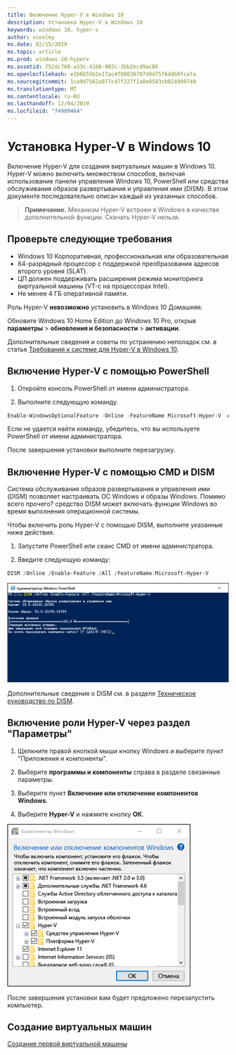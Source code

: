 ```yaml
---
title: Включение Hyper-V в Windows 10
description: Установка Hyper-V в Windows 10
keywords: windows 10, hyper-v
author: scooley
ms.date: 02/15/2019
ms.topic: article
ms.prod: windows-10-hyperv
ms.assetid: 752dc760-a33c-41bb-902c-3bb2ecd9ac86
ms.openlocfilehash: e1b6b55b2e17ac4f0883078748d75f6d4b9fcafa
ms.sourcegitcommit: 1ca9d7562a877c47f227f1a8e6583cb024909749
ms.translationtype: MT
ms.contentlocale: ru-RU
ms.lasthandoff: 12/04/2019
ms.locfileid: "74909464"
---
```

# <a name="install-hyper-v-on-windows-10"></a>Установка Hyper-V в Windows 10

Включение Hyper-V для создания виртуальных машин в Windows 10.  
Hyper-V можно включить множеством способов, включая использование панели управления Windows 10, PowerShell или средства обслуживания образов развертывания и управления ими (DISM). В этом документе последовательно описан каждый из указанных способов.

> **Примечание.** Механизм Hyper-V встроен в Windows в качестве дополнительной функции. Скачать Hyper-V нельзя.

## <a name="check-requirements"></a>Проверьте следующие требования

* Windows 10 Корпоративная, профессиональная или образовательная
* 64-разрядный процессор с поддержкой преобразования адресов второго уровня (SLAT).
* ЦП должен поддерживать расширения режима мониторинга виртуальной машины (VT-c на процессорах Intel).
* Не менее 4 ГБ оперативной памяти.

Роль Hyper-V **невозможно** установить в Windows 10 Домашняя.

Обновите Windows 10 Home Edition до Windows 10 Pro, открыв **параметры** > **обновления и безопасности** > **активации**.

Дополнительные сведения и советы по устранению неполадок см. в статье [Требования к системе для Hyper-V в Windows 10](../reference/hyper-v-requirements.md).

## <a name="enable-hyper-v-using-powershell"></a>Включение Hyper-V с помощью PowerShell

1. Откройте консоль PowerShell от имени администратора.

2. Выполните следующую команду.

  ```powershell
  Enable-WindowsOptionalFeature -Online -FeatureName Microsoft-Hyper-V -All
  ```

  Если не удается найти команду, убедитесь, что вы используете PowerShell от имени администратора.

После завершения установки выполните перезагрузку.

## <a name="enable-hyper-v-with-cmd-and-dism"></a>Включение Hyper-V с помощью CMD и DISM

Система обслуживания образов развертывания и управления ими (DISM) позволяет настраивать ОС Windows и образы Windows.  Помимо всего прочего? средство DISM может включать функции Windows во время выполнения операционной системы.

Чтобы включить роль Hyper-V с помощью DISM, выполните указанные ниже действия.

1. Запустите PowerShell или сеанс CMD от имени администратора.

1. Введите следующую команду:

  ```powershell
  DISM /Online /Enable-Feature /All /FeatureName:Microsoft-Hyper-V
  ```

  ![Окно консоли с процессом включения Hyper-V.](media/dism_upd.png)

Дополнительные сведения о DISM см. в разделе [Техническое руководство по DISM](<https://docs.microsoft.com/previous-versions/windows/it-pro/windows-8.1-and-8/hh824821(v=win.10)>).

## <a name="enable-the-hyper-v-role-through-settings"></a>Включение роли Hyper-V через раздел "Параметры"

1. Щелкните правой кнопкой мыши кнопку Windows и выберите пункт "Приложения и компоненты".

2. Выберите **программы и компоненты** справа в разделе связанные параметры. 

3. Выберите пункт **Включение или отключение компонентов Windows**.

4. Выберите **Hyper-V** и нажмите кнопку **ОК**.

![Диалоговое окно "Программы и компоненты" Windows](media/enable_role_upd.png)

После завершения установки вам будет предложено перезапустить компьютер.

## <a name="make-virtual-machines"></a>Создание виртуальных машин

[Создание первой виртуальной машины](quick-create-virtual-machine.md)
